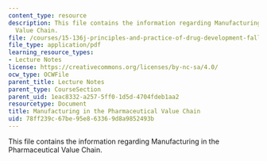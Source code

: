```yaml
---
content_type: resource
description: This file contains the information regarding Manufacturing in the Pharmaceutical
  Value Chain.
file: /courses/15-136j-principles-and-practice-of-drug-development-fall-2013/78ff239c67be95e863369d8a9852493b_MIT15_136JF13_Lec12_Manu.pdf
file_type: application/pdf
learning_resource_types:
- Lecture Notes
license: https://creativecommons.org/licenses/by-nc-sa/4.0/
ocw_type: OCWFile
parent_title: Lecture Notes
parent_type: CourseSection
parent_uid: 1eac8332-a257-5ff0-1d5d-4704fdeb1aa2
resourcetype: Document
title: Manufacturing in the Pharmaceutical Value Chain
uid: 78ff239c-67be-95e8-6336-9d8a9852493b
---
```

This file contains the information regarding Manufacturing in the Pharmaceutical Value Chain.